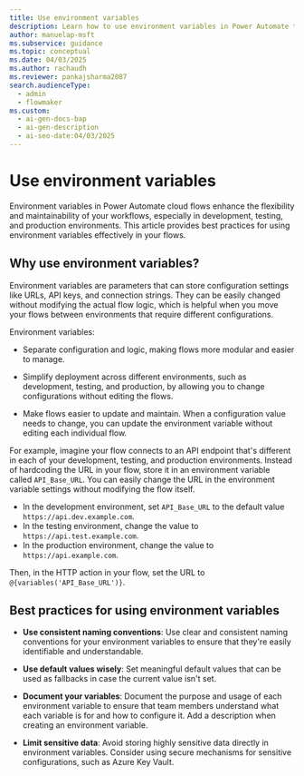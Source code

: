 ```yaml
---
title: Use environment variables
description: Learn how to use environment variables in Power Automate to separate configuration from logic, making your workflows modular and easier to manage.
author: manuelap-msft
ms.subservice: guidance
ms.topic: conceptual
ms.date: 04/03/2025
ms.author: rachaudh
ms.reviewer: pankajsharma2087
search.audienceType:
  - admin
  - flowmaker
ms.custom:
  - ai-gen-docs-bap
  - ai-gen-description
  - ai-seo-date:04/03/2025
---
```


# Use environment variables

Environment variables in Power Automate cloud flows enhance the flexibility and maintainability of your workflows, especially in development, testing, and production environments. This article provides best practices for using environment variables effectively in your flows.

## Why use environment variables?

Environment variables are parameters that can store configuration settings like URLs, API keys, and connection strings. They can be easily changed without modifying the actual flow logic, which is helpful when you move your flows between environments that require different configurations.

Environment variables:

- Separate configuration and logic, making flows more modular and easier to manage.

- Simplify deployment across different environments, such as development, testing, and production, by allowing you to change configurations without editing the flows.

- Make flows easier to update and maintain. When a configuration value needs to change, you can update the environment variable without editing each individual flow.

For example, imagine your flow connects to an API endpoint that's different in each of your development, testing, and production environments. Instead of hardcoding the URL in your flow, store it in an environment variable called `API_Base_URL`. You can easily change the URL in the environment variable settings without modifying the flow itself.

- In the development environment, set `API_Base_URL` to the default value `https://api.dev.example.com`.
- In the testing environment, change the value to `https://api.test.example.com`.
- In the production environment, change the value to `https://api.example.com`.

Then, in the HTTP action in your flow, set the URL to `@{variables('API_Base_URL')}`.

## Best practices for using environment variables

- **Use consistent naming conventions**: Use clear and consistent naming conventions for your environment variables to ensure that they're easily identifiable and understandable.

- **Use default values wisely**: Set meaningful default values that can be used as fallbacks in case the current value isn't set.

- **Document your variables**: Document the purpose and usage of each environment variable to ensure that team members understand what each variable is for and how to configure it. Add a description when creating an environment variable.

- **Limit sensitive data**: Avoid storing highly sensitive data directly in environment variables. Consider using secure mechanisms for sensitive configurations, such as Azure Key Vault.
